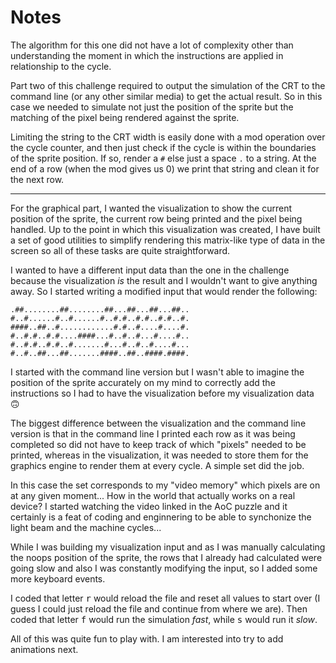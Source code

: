 # Notes

The algorithm for this one did not have a lot of complexity other than understanding the moment in which the instructions are applied in relationship to the cycle.

Part two of this challenge required to output the simulation of the CRT to the command line (or any other similar media) to get the actual result. So in this case we needed to simulate not just the position of the sprite but the matching of the pixel being rendered against the sprite. 

Limiting the string to the CRT width is easily done with a mod operation over the cycle counter, and then just check if the cycle is within the boundaries of the sprite position. If so, render a `#` else just a space `.` to a string. At the end of a row (when the mod gives us 0) we print that string and clean it for the next row.

---

For the graphical part, I wanted the visualization to show the current position of the sprite, the current row being printed and the pixel being handled. Up to the point in which this visualization was created, I have built a set of good utilities to simplify rendering this matrix-like type of data in the screen so all of these tasks are quite straightforward.

I wanted to have a different input data than the one in the challenge because the visualization _is_ the result and I wouldn't want to give anything away. So I started writing a modified input that would render the following:

```
.##........##........##...##...##...##..
#..#......#..#......#..#.#..#.#..#.#..#.
####..##..#............#.#..#....#....#.
#..#.#..#.#....####...#..#..#...#....#..
#..#.#..#.#..#.......#...#..#..#....#...
#..#..##...##.......####..##..####.####.
```

I started with the command line version but I wasn't able to imagine the position of the sprite accurately on my mind to correctly add the instructions so I had to have the visualization before my visualization data :upside_down_face:

The biggest difference between the visualization and the command line version is that in the command line I printed each row as it was being completed so did not have to keep track of which "pixels" needed to be printed, whereas in the visualization, it was needed to store them for the graphics engine to render them at every cycle. A simple set did the job.

In this case the set corresponds to my "video memory" which pixels are on at any given moment... How in the world that actually works on a real device? I started watching the video linked in the AoC puzzle and it certainly is a feat of coding and enginnering to be able to synchonize the light beam and the machine cycles... 

While I was building my visualization input and as I was manually calculating the noops position of the sprite, the rows that I already had calculated were going slow and also I was constantly modifying the input, so I added some more keyboard events. 

I coded that letter <kbd>r</kbd> would reload the file and reset all values to start over (I guess I could just reload the file and continue from where we are). Then coded that letter <kbd>f</kbd> would run the simulation _fast_, while <kbd>s</kbd> would run it _slow_.

All of this was quite fun to play with. I am interested into try to add animations next.
